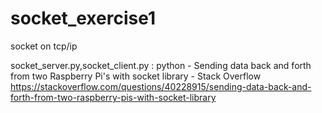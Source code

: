 # socket_exercise1
socket on tcp/ip

socket_server.py,socket_client.py :
python - Sending data back and forth from two Raspberry Pi's with socket library - Stack Overflow 
https://stackoverflow.com/questions/40228915/sending-data-back-and-forth-from-two-raspberry-pis-with-socket-library
